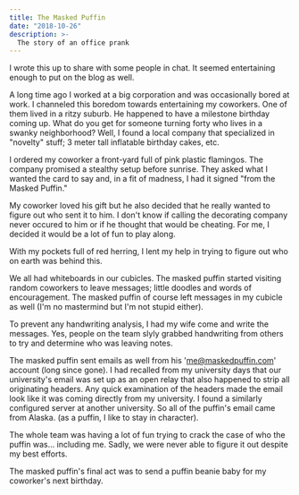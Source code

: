 ```yaml
---
title: The Masked Puffin
date: "2018-10-26"
description: >-
  The story of an office prank
---
```


I wrote this up to share with some people in chat. It seemed entertaining enough to put on the blog as well.

A long time ago I worked at a big corporation and was occasionally bored at work. I channeled this boredom towards entertaining my coworkers. One of them lived in a ritzy suburb. He happened to have a milestone birthday coming up. What do you get for someone turning forty who lives in a swanky neighborhood? Well, I found a local company that specialized in "novelty" stuff; 3 meter tall inflatable birthday cakes, etc. 

I ordered my coworker a front-yard full of pink plastic flamingos. The company promised a stealthy setup before sunrise. They asked what I wanted the card to say and, in a fit of madness, I had it signed "from the Masked Puffin." 

My coworker loved his gift but he also decided that he really wanted to figure out who sent it to him. I don't know if calling the decorating company never occured to him or if he thought that would be cheating. For me, I decided it would be a lot of fun to play along. 

With my pockets full of red herring, I lent my help in trying to figure out who on earth was behind this.

We all had whiteboards in our cubicles. The masked puffin started visiting random coworkers to leave messages; little doodles and words of encouragement. The masked puffin of course left messages in my cubicle as well (I'm no mastermind but I'm not stupid either). 

To prevent any handwriting analysis, I had my wife come and write the messages. Yes, people on the team slyly grabbed handwriting from others to try and determine who was leaving notes. 

The masked puffin sent emails as well from his 'me@maskedpuffin.com' account (long since gone). I had recalled from my university days that our university's email was set up as an open relay that also happened to strip all originating headers. Any quick examination of the headers made the email look like it was coming directly from my university. I found a similarly configured server at another university. So all of the puffin's email came from Alaska. (as a puffin, I like to stay in character).

The whole team was having a lot of fun trying to crack the case of who the puffin was... including me. Sadly, we were never able to figure it out despite my best efforts. 

The masked puffin's final act was to send a puffin beanie baby for my coworker's next birthday.